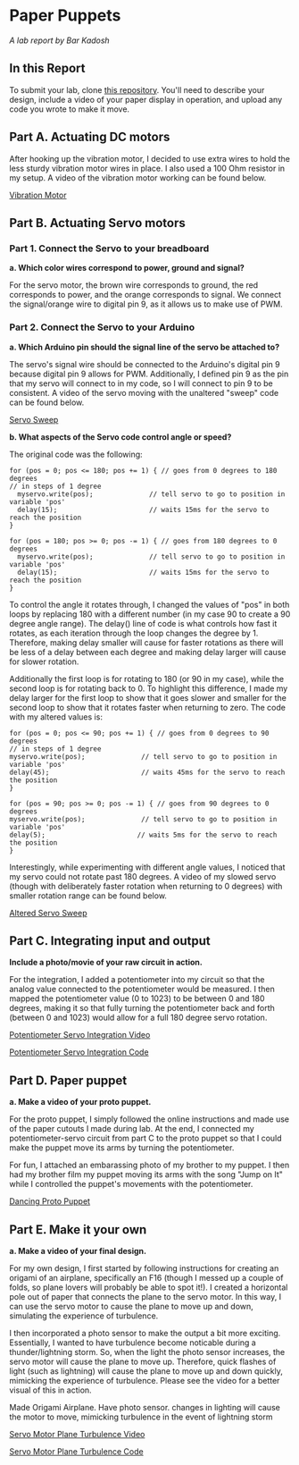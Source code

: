 # Paper Puppets

*A lab report by Bar Kadosh* 

## In this Report

To submit your lab, clone [this repository](https://github.com/FAR-Lab/IDD-Fa18-Lab4). You'll need to describe your design, include a video of your paper display in operation, and upload any code you wrote to make it move.

## Part A. Actuating DC motors

After hooking up the vibration motor, I decided to use extra wires to hold the less sturdy vibration motor wires in place. I also used a 100 Ohm resistor in my setup. A video of the vibration motor working can be found below.

[Vibration Motor](https://youtu.be/RkOPZg6s4_g)

## Part B. Actuating Servo motors

### Part 1. Connect the Servo to your breadboard

**a. Which color wires correspond to power, ground and signal?**

For the servo motor, the brown wire corresponds to ground, the red corresponds to power, and the orange corresponds to signal. We connect the signal/orange wire to digital pin 9, as it allows us to make use of PWM.

### Part 2. Connect the Servo to your Arduino

**a. Which Arduino pin should the signal line of the servo be attached to?**

The servo's signal wire should be connected to the Arduino's digital pin 9 because digital pin 9 allows for PWM. Additionally, I defined pin 9 as the pin that my servo will connect to in my code, so I will connect to pin 9 to be consistent. A video of the servo moving with the unaltered "sweep" code can be found below.

[Servo Sweep](https://youtu.be/SJ22aR8_Fqc)

**b. What aspects of the Servo code control angle or speed?**

The original code was the following:

    for (pos = 0; pos <= 180; pos += 1) { // goes from 0 degrees to 180 degrees
    // in steps of 1 degree
      myservo.write(pos);              // tell servo to go to position in variable 'pos'
      delay(15);                       // waits 15ms for the servo to reach the position
    }
  
    for (pos = 180; pos >= 0; pos -= 1) { // goes from 180 degrees to 0 degrees
      myservo.write(pos);              // tell servo to go to position in variable 'pos'
      delay(15);                       // waits 15ms for the servo to reach the position
    }

To control the angle it rotates through, I changed the values of "pos" in both loops by replacing 180 with a different number (in my case 90 to create a 90 degree angle range). The delay() line of code is what controls how fast it rotates, as each iteration through the loop changes the degree by 1. Therefore, making delay smaller will cause for faster rotations as there will be less of a delay between each degree and making delay larger will cause for slower rotation.

Additionally the first loop is for rotating to 180 (or 90 in my case), while the second loop is for rotating back to 0. To highlight this difference, I made my delay larger for the first loop to show that it goes slower and smaller for the second loop to show that it rotates faster when returning to zero. The code with my altered values is:

    for (pos = 0; pos <= 90; pos += 1) { // goes from 0 degrees to 90 degrees
    // in steps of 1 degree
    myservo.write(pos);              // tell servo to go to position in variable 'pos'
    delay(45);                       // waits 45ms for the servo to reach the position
    }
  
    for (pos = 90; pos >= 0; pos -= 1) { // goes from 90 degrees to 0 degrees
    myservo.write(pos);              // tell servo to go to position in variable 'pos'
    delay(5);                       // waits 5ms for the servo to reach the position
    }

Interestingly, while experimenting with different angle values, I noticed that my servo could not rotate past 180 degrees. A video of my slowed servo (though with deliberately faster rotation when returning to 0 degrees) with smaller rotation range can be found below.

[Altered Servo Sweep](https://youtu.be/W55Iher3VI0)

## Part C. Integrating input and output

**Include a photo/movie of your raw circuit in action.**

For the integration, I added a potentiometer into my circuit so that the analog value connected to the potentiometer would be measured. I then mapped the potentiometer value (0 to 1023) to be between 0 and 180 degrees, making it so that fully turning the potentiometer back and forth (between 0 and 1023) would allow for a full 180 degree servo rotation.

[Potentiometer Servo Integration Video](https://youtu.be/Kzb6wOJiNkU)

[Potentiometer Servo Integration Code](https://github.com/barkadosh1/IDD-Fa19-Lab4/blob/master/Potentio_Servo.ino)

## Part D. Paper puppet

**a. Make a video of your proto puppet.**

For the proto puppet, I simply followed the online instructions and made use of the paper cutouts I made during lab. At the end, I connected my potentiometer-servo circuit from part C to the proto puppet so that I could make the puppet move its arms by turning the potentiometer.

For fun, I attached an embarassing photo of my brother to my puppet. I then had my brother film my puppet moving its arms with the song "Jump on It" while I controlled the puppet's movements with the potentiometer.

[Dancing Proto Puppet](https://youtu.be/0IknBPMVyCU)

## Part E. Make it your own

**a. Make a video of your final design.**

For my own design, I first started by following instructions for creating an origami of an airplane, specifically an F16 (though I messed up a couple of folds, so plane lovers will probably be able to spot it!). I created a horizontal pole out of paper that connects the plane to the servo motor. In this way, I can use the servo motor to cause the plane to move up and down, simulating the experience of turbulence. 

I then incorporated a photo sensor to make the output a bit more exciting. Essentially, I wanted to have turbulence become noticable during a thunder/lightning storm. So, when the light the photo sensor increases, the servo motor will cause the plane to move up. Therefore, quick flashes of light (such as lightning) will cause the plane to move up and down quickly, mimicking the experience of turbulence. Please see the video for a better visual of this in action.

Made Origami Airplane.
Have photo sensor. changes in lighting will cause the motor to move, mimicking turbulence in the event of lightning storm 

[Servo Motor Plane Turbulence Video](https://youtu.be/HLgFyKbvGY0)

[Servo Motor Plane Turbulence Code](https://github.com/barkadosh1/IDD-Fa19-Lab4/blob/master/plane.ino)
 
